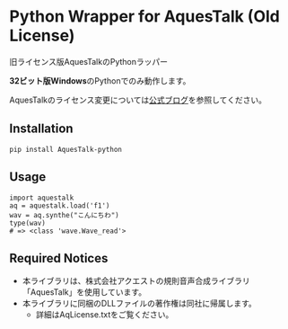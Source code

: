 Python Wrapper for AquesTalk (Old License)
==========================================

旧ライセンス版AquesTalkのPythonラッパー

**32ビット版Windows**のPythonでのみ動作します。

AquesTalkのライセンス変更については[公式ブログ][blog.a-quest]を参照してください。

Installation
------------
```
pip install AquesTalk-python
```

Usage
-----
```
import aquestalk
aq = aquestalk.load('f1')
wav = aq.synthe("こんにちわ")
type(wav)
# => <class 'wave.Wave_read'>
```

Required Notices
----------------
- 本ライブラリは、株式会社アクエストの規則音声合成ライブラリ「AquesTalk」を使用しています。
- 本ライブラリに同梱のDLLファイルの著作権は同社に帰属します。
    - 詳細はAqLicense.txtをご覧ください。

[blog.a-quest]: http://blog-yama.a-quest.com/?eid=970181
